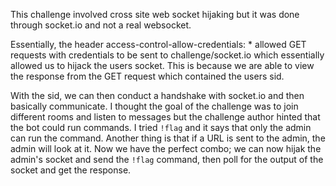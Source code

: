 This challenge involved cross site web socket hijaking but it was done through socket.io and not a real websocket.

Essentially, the header access-control-allow-credentials: * allowed GET requests with credentials to be sent to challenge/socket.io which essentially allowed us to hijack the users socket. This is because we are able to view the response from the GET request which contained the users sid.

With the sid, we can then conduct a handshake with socket.io and then basically communicate. I thought the goal of the challenge was to join different rooms and listen to messages but the challenge author hinted that the bot could run commands. I tried `!flag` and it says that only the admin can run the command. Another thing is that if a URL is sent to the admin, the admin will look at it. Now we have the perfect combo; we can now hijak the admin's socket and send the `!flag` command, then poll for the output of the socket and get the response.
